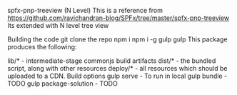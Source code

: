 spfx-pnp-treeview (N Level)
This is a reference from https://github.com/ravichandran-blog/SPFx/tree/master/spfx-pnp-treeview
Its extended with N level tree view

Building the code
git clone the repo
npm i
npm i -g gulp
gulp
This package produces the following:

lib/* - intermediate-stage commonjs build artifacts
dist/* - the bundled script, along with other resources
deploy/* - all resources which should be uploaded to a CDN.
Build options
gulp serve - To run in local
gulp bundle - TODO 
gulp package-solution - TODO
